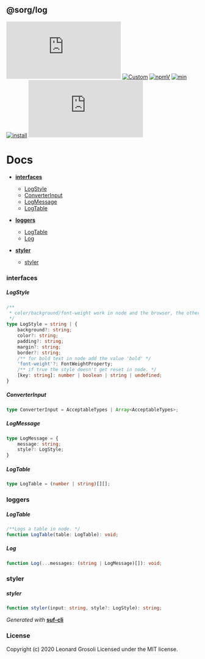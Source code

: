 ## @sorg/log

<span id="BADGE_GENERATION_MARKER_0"></span>
[![circleci](https://img.shields.io/circleci/build/github/TheRealSyler/s.log)](https://app.circleci.com/github/TheRealSyler/s.log/pipelines) [![Custom](https://codecov.io/gh/TheRealSyler/s.log/branch/master/graph/badge.svg)](https://codecov.io/gh/TheRealSyler/s.log) [![npmV](https://img.shields.io/npm/v/@sorg/log?color=green)](https://www.npmjs.com/package/@sorg/log) [![min](https://img.shields.io/bundlephobia/min/@sorg/log)](https://bundlephobia.com/result?p=@sorg/log) [![install](https://badgen.net/packagephobia/install/@sorg/log)](https://packagephobia.now.sh/result?p=@sorg/log) [![githubLastCommit](https://img.shields.io/github/last-commit/TheRealSyler/s.log)](https://github.com/TheRealSyler/s.log)
<span id="BADGE_GENERATION_MARKER_1"></span>

<span id="DOC_GENERATION_MARKER_0"></span>

# Docs

- **[interfaces](#interfaces)**

  - [LogStyle](#logstyle)
  - [ConverterInput](#converterinput)
  - [LogMessage](#logmessage)
  - [LogTable](#logtable)

- **[loggers](#loggers)**

  - [LogTable](#logtable)
  - [Log](#log)

- **[styler](#styler)**

  - [styler](#styler)

### interfaces

##### LogStyle

```typescript
/**
 * color/background/font-weight work in node and the browser, the other properties only work in the browser.
 */
type LogStyle = string | {
    background?: string;
    color?: string;
    padding?: string;
    margin?: string;
    border?: string;
    /** for bold text in node add the value 'bold' */
    'font-weight'?: FontWeightProperty;
    /** if true the style doesn't get reset in node. */
    [key: string]: number | boolean | string | undefined;
}
```

##### ConverterInput

```typescript
type ConverterInput = AcceptableTypes | Array<AcceptableTypes>;
```

##### LogMessage

```typescript
type LogMessage = {
    message: string;
    style?: LogStyle;
}
```

##### LogTable

```typescript
type LogTable = (number | string)[][];
```

### loggers

##### LogTable

```typescript
/**Logs a table in node. */
function LogTable(table: LogTable): void;
```

##### Log

```typescript
function Log(...messages: (string | LogMessage)[]): void;
```

### styler

##### styler

```typescript
function styler(input: string, style?: LogStyle): string;
```

_Generated with_ **[suf-cli](https://www.npmjs.com/package/suf-cli)**
<span id="DOC_GENERATION_MARKER_1"></span>

### License

<span id="LICENSE_GENERATION_MARKER_0"></span>
Copyright (c) 2020 Leonard Grosoli Licensed under the MIT license.
<span id="LICENSE_GENERATION_MARKER_1"></span>
